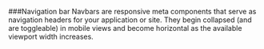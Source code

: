 ###Navigation bar
Navbars are responsive meta components that serve as navigation headers for your application or site. They begin collapsed (and are toggleable) in mobile views and become horizontal as the available viewport width increases.